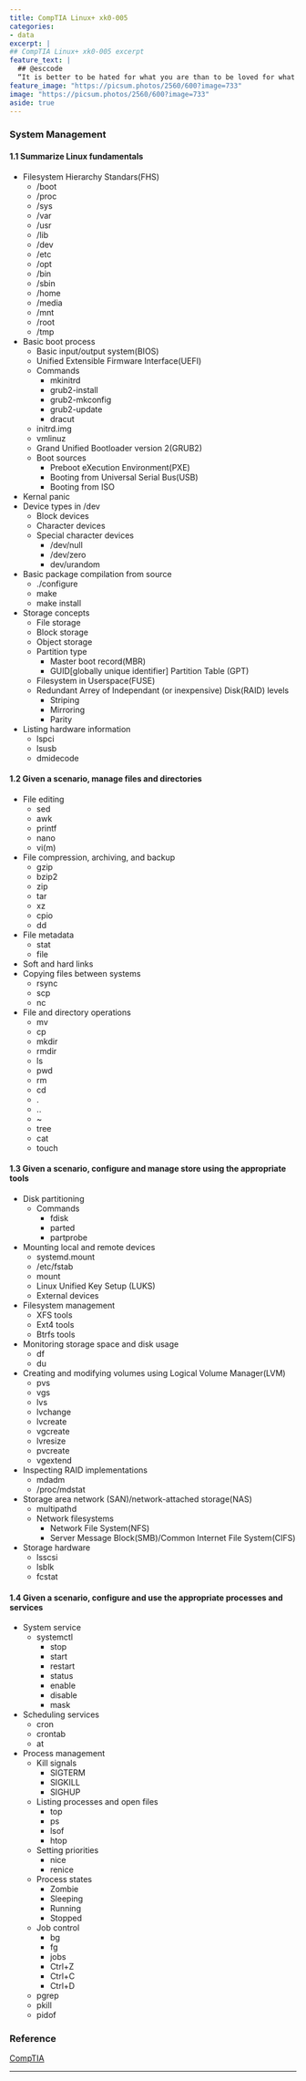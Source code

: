 ```yaml
---
title: CompTIA Linux+ xk0-005
categories:
- data
excerpt: |
## CompTIA Linux+ xk0-005 excerpt
feature_text: |  
  ## @esccode
  “It is better to be hated for what you are than to be loved for what you are not.” ― Andre Gide, Autumn Leaves
feature_image: "https://picsum.photos/2560/600?image=733"
image: "https://picsum.photos/2560/600?image=733"
aside: true
---
```


### System Management

#### 1.1 Summarize Linux fundamentals

- Filesystem Hierarchy Standars(FHS)
  - /boot
  - /proc
  - /sys
  - /var
  - /usr
  - /lib
  - /dev
  - /etc
  - /opt
  - /bin
  - /sbin
  - /home
  - /media
  - /mnt
  - /root
  - /tmp
- Basic boot process
  - Basic input/output system(BIOS)
  - Unified Extensible Firmware Interface(UEFI)
  - Commands
    - mkinitrd
    - grub2-install
    - grub2-mkconfig
    - grub2-update
    - dracut
  - initrd.img
  - vmlinuz
  - Grand Unified Bootloader version 2(GRUB2)
  - Boot sources
    - Preboot eXecution Environment(PXE)
    - Booting from Universal Serial Bus(USB)
    - Booting from ISO
- Kernal panic
- Device types in /dev
  - Block devices
  - Character devices
  - Special character devices
    - /dev/null
    - /dev/zero
    - dev/urandom
- Basic package compilation from source
  - ./configure
  - make
  - make install
- Storage concepts
  - File storage
  - Block storage
  - Object storage
  - Partition type
    - Master boot record(MBR)
    - GUID[globally unique identifier] Partition Table (GPT)
  - Filesystem in Userspace(FUSE)
  - Redundant Arrey of Independant (or inexpensive) Disk(RAID) levels
    - Striping
    - Mirroring
    - Parity
- Listing hardware information
  - lspci
  - lsusb
  - dmidecode

#### 1.2 Given a scenario, manage files and directories

- File editing
  - sed
  - awk
  - printf
  - nano
  - vi(m)
- File compression, archiving, and backup
  - gzip
  - bzip2
  - zip
  - tar
  - xz
  - cpio
  - dd
- File metadata
  - stat
  - file
- Soft and hard links
- Copying files between systems
  - rsync
  - scp
  - nc
- File and directory operations
  - mv
  - cp
  - mkdir
  - rmdir
  - ls
  - pwd
  - rm
  - cd
  - .
  - ..
  - ~
  - tree
  - cat
  - touch

#### 1.3 Given a scenario, configure and manage store using the appropriate tools

- Disk partitioning
  - Commands
    - fdisk
    - parted
    - partprobe
- Mounting local and remote devices
  - systemd.mount
  - /etc/fstab
  - mount
  - Linux Unified Key Setup (LUKS)
  - External devices
- Filesystem management
  - XFS tools
  - Ext4 tools
  - Btrfs tools
- Monitoring storage space and disk usage
  - df
  - du
- Creating and modifying volumes using Logical Volume Manager(LVM)
  - pvs
  - vgs
  - lvs
  - lvchange
  - lvcreate
  - vgcreate
  - lvresize
  - pvcreate
  - vgextend
- Inspecting RAID implementations
  - mdadm
  - /proc/mdstat
- Storage area network (SAN)/network-attached storage(NAS)
  - multipathd
  - Network filesystems
    - Network File System(NFS)
    - Server Message Block(SMB)/Common Internet File System(CIFS)
- Storage hardware
  - lsscsi
  - lsblk
  - fcstat

#### 1.4 Given a scenario, configure and use the appropriate processes and services

- System service
  - systemctl
    - stop
    - start
    - restart
    - status
    - enable
    - disable
    - mask
- Scheduling services
  - cron
  - crontab
  - at
- Process management
  - Kill signals
    - SIGTERM
    - SIGKILL
    - SIGHUP
  - Listing processes and open files
    - top
    - ps
    - lsof
    - htop
  - Setting priorities
    - nice
    - renice
  - Process states
    - Zombie
    - Sleeping
    - Running
    - Stopped
  - Job control
    - bg
    - fg
    - jobs
    - Ctrl+Z
    - Ctrl+C
    - Ctrl+D
  - pgrep
  - pkill
  - pidof

### Reference

[CompTIA](https://comptia.org)

---
